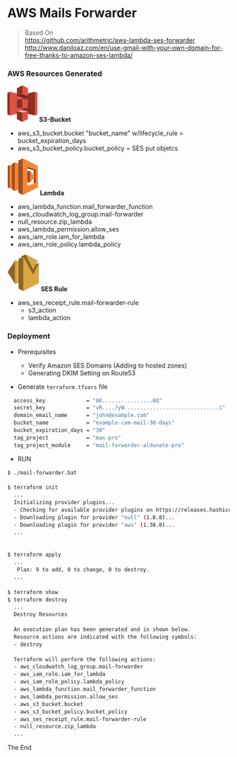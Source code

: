 # AWS Mails Forwarder

> Based On  
> https://github.com/arithmetric/aws-lambda-ses-forwarder  
> http://www.daniloaz.com/en/use-gmail-with-your-own-domain-for-free-thanks-to-amazon-ses-lambda/  

### AWS Resources Generated
![](icos/Storage_AmazonS3.png) 
**S3-Bucket**  
* aws_s3_bucket.bucket "bucket_name" w/lifecycle_rule = bucket_expiration_days
* aws_s3_bucket_policy.bucket_policy = SES put objetcs

![](icos/Compute_AWSLambda.png) 
**Lambda**  
* aws_lambda_function.mail_forwarder_function
* aws_cloudwatch_log_group.mail-forwarder
* null_resource.zip_lambda
* aws_lambda_permission.allow_ses  
* aws_iam_role.iam_for_lambda
* aws_iam_role_policy.lambda_policy

![](icos/Messaging_AmazonSES.png) 
**SES Rule**  
* aws_ses_receipt_rule.mail-forwarder-rule
  - s3_action
  - lambda_action

### Deployment

* Prerequisites
  - Verify Amazon SES Domains (Adding to hosted zones)
  - Generating DKIM Setting on Route53

* Generate `terraform.tfvars` file
```bash
  access_key             = "AK................6Q"
  secret_key             = "vR..../yW..............................i"
  domain_email_name      = "john@example.com"
  bucket_name            = "example-com-mail-30-days"
  bucket_expiration_days = "30"
  tag_project            = "max-pro"
  tag_project_module     = "mail-forwarder-aldunate-pro"
```

* RUN
```bash
$ ./mail-forwarder.bat

$ terraform init
  ...
  Initializing provider plugins...
  - Checking for available provider plugins on https://releases.hashicorp.com...
  - Downloading plugin for provider "null" (1.0.0)...
  - Downloading plugin for provider "aws" (1.30.0)...
  ...


$ terraform apply
  ...
   Plan: 9 to add, 0 to change, 0 to destroy.
  ...

$ terraform show
$ terraform destroy
  ...
  Destroy Resources

  An execution plan has been generated and is shown below.
  Resource actions are indicated with the following symbols:
  - destroy

  Terraform will perform the following actions:
  - aws_cloudwatch_log_group.mail-forwarder
  - aws_iam_role.iam_for_lambda
  - aws_iam_role_policy.lambda_policy
  - aws_lambda_function.mail_forwarder_function
  - aws_lambda_permission.allow_ses
  - aws_s3_bucket.bucket
  - aws_s3_bucket_policy.bucket_policy
  - aws_ses_receipt_rule.mail-forwarder-rule
  - null_resource.zip_lambda  
  ...
```


The End
